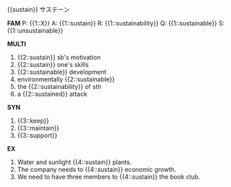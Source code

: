 {{sustain}}
サステーン


**FAM**
P: {{1::X}}
A: {{1::sustain}}
R: {{1::sustainability}}
Q: {{1::sustainable}}
S: {{1::unsustainable}} 

**MULTI**
1. {{2::sustain}} sb's motivation
2. {{2::sustain}} one's skills
3. {{2::sustainable}} development 
4. environmentally {{2::sustainable}}
5. the {{2::sustainability}} of sth
6. a {{2::sustained}} attack

**SYN**
1. {{3::keep}}
2. {{3::maintain}}
3. {{3::support}}

**EX**
1. Water and sunlight {{4::sustain}} plants. 
2. The company needs to {{4::sustain}} economic growth. 
3. We need to have three members to {{4::sustain}} the book club.